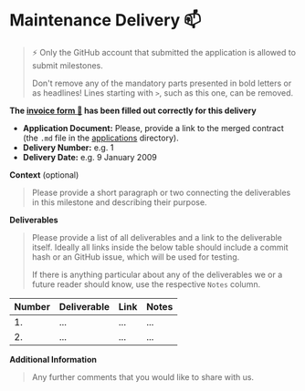 # Maintenance Delivery :mailbox:

> ⚡ Only the GitHub account that submitted the application is allowed to submit milestones. 
> 
> Don't remove any of the mandatory parts presented in bold letters or as headlines! Lines starting with `>`, such as this one, can be removed.

**The [invoice form :pencil:](https://docs.google.com/forms/d/e/1FAIpQLSfmNYaoCgrxyhzgoKQ0ynQvnNRoTmgApz9NrMp-hd8mhIiO0A/viewform) has been filled out correctly for this delivery**  

* **Application Document:** Please, provide a link to the merged contract (the `.md` file in the [applications](https://github.com/pangolindex/Grants-Program/tree/master/applications) directory).
* **Delivery Number:** e.g. 1
* **Delivery Date:** e.g. 9 January 2009

**Context** (optional)
> Please provide a short paragraph or two connecting the deliverables in this milestone and describing their purpose.

**Deliverables**
> Please provide a list of all deliverables and a link to the deliverable itself. Ideally all links inside the below table should include a commit hash or an GitHub issue, which will be used for testing. 
> 
> If there is anything particular about any of the deliverables we or a future reader should know, use the respective `Notes` column.

| Number | Deliverable | Link | Notes |
| ------------- | ------------- | ------------- |------------- |
| 1. | ... |...| ...| 
| 2.  | ... |...| ...| 

**Additional Information**
> Any further comments that you would like to share with us.